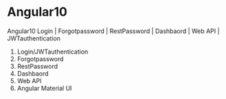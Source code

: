 # Angular10
Angular10 Login | Forgotpassword | RestPassword | Dashbaord | Web API |  JWTauthentication
1. Login/JWTauthentication
2. Forgotpassword
3. RestPassword
4. Dashbaord
5. Web API
6. Angular Material UI 